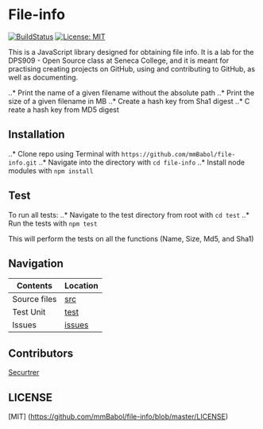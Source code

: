 # File-info
[![BuildStatus](https://travis-ci.org/mmBabol/file-info.svg?branch=master)](https://travis-ci.org/mmBabol/file-info)
[![License: MIT](https://img.shields.io/badge/License-MIT-yellow.svg)](https://github.com/mmbabol/file-info/blob/master/LICENSE)

This is a JavaScript library designed for obtaining file info. It is a lab for
the DPS909 - Open Source class at Seneca College, and it is meant for practising creating
projects on GitHub, using and contributing to GitHub, as well as documenting.

..* Print the name of a given filename without the absolute path
..* Print the size of a given filename in MB
..* Create a hash key from Sha1 digest
..* C
reate a hash key from MD5 digest

## Installation

..* Clone repo using Terminal with `https://github.com/mmBabol/file-info.git`
..* Navigate into the directory with `cd file-info`
..* Install node modules with  `npm install`


## Test

To run all tests:
..* Navigate to the test directory from root with `cd test`
..* Run the tests with `npm test`

This will perform the tests on all the functions (Name, Size, Md5, and Sha1)


## Navigation

| Contents     | Location      |
| ------------ | ------------- |
| Source files | [src](https://github.com/mmBabol/file-info/tree/master/src) |
| Test Unit    | [test](https://github.com/mmBabol/file-info/tree/master/test) |
| Issues       | [issues](https://github.com/mmBabol/file-info/issues) |


## Contributors

[Securtrer](https://github.com/Securter)


## LICENSE

[MIT] (https://github.com/mmBabol/file-info/blob/master/LICENSE)
